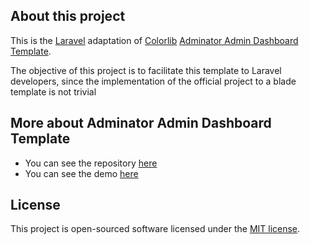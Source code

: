 ## About this project

This is the [Laravel](https://laravel.com) adaptation of [Colorlib](https://colorlib.com/) [Adminator Admin Dashboard Template](https://github.com/puikinsh/Adminator-admin-dashboard).

The objective of this project is to facilitate this template to Laravel developers, since the implementation of the official project to a blade template is not trivial

## More about Adminator Admin Dashboard Template

* You can see the repository [here](https://github.com/puikinsh/Adminator-admin-dashboard)
* You can see the demo [here](https://colorlib.com/polygon/adminator/index.html)

## License

This project is open-sourced software licensed under the [MIT license](https://opensource.org/licenses/MIT).
